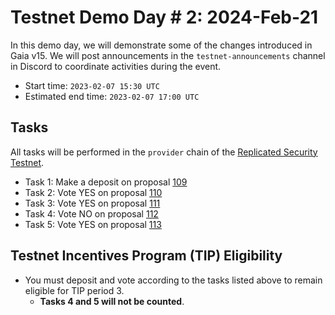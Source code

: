 # Testnet Demo Day # 2: 2024-Feb-21

In this demo day, we will demonstrate some of the changes introduced in Gaia v15.
We will post announcements in the `testnet-announcements` channel in Discord to coordinate activities during the event.

* Start time: `2023-02-07 15:30 UTC`
* Estimated end time: `2023-02-07 17:00 UTC`

## Tasks

All tasks will be performed in the `provider` chain of the [Replicated Security Testnet](/replicated-security/provider/README.md).

* Task 1: Make a deposit on proposal [109](https://explorer.polypore.xyz/provider/gov/109)
* Task 2: Vote YES on proposal [110](https://explorer.polypore.xyz/provider/gov/110)
* Task 3: Vote YES on proposal [111](https://explorer.polypore.xyz/provider/gov/111)
* Task 4: Vote NO on proposal [112](https://explorer.polypore.xyz/provider/gov/112)
* Task 5: Vote YES on proposal [113](https://explorer.polypore.xyz/provider/gov/113)


## Testnet Incentives Program (TIP) Eligibility

* You must deposit and vote according to the tasks listed above to remain eligible for TIP period 3.
  * **Tasks 4 and 5 will not be counted**.
